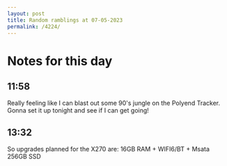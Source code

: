 ```yaml
---
layout: post
title: Random ramblings at 07-05-2023
permalink: /4224/
---
```

# Notes for this day

## 11:58

Really feeling like I can blast out some 90's jungle on the Polyend Tracker.
Gonna set it up tonight and see if I can get going!

## 13:32

So upgrades planned for the X270 are: 16GB RAM + WIFI6/BT + Msata 256GB SSD
